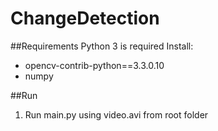 # ChangeDetection
##Requirements
Python 3 is required
Install:
- opencv-contrib-python==3.3.0.10
- numpy

##Run
1. Run main.py using video.avi from root folder

